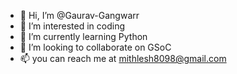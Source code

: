 - 👋 Hi, I’m @Gaurav-Gangwarr
- 👀 I’m interested in coding
- 🌱 I’m currently learning Python
- 💞️ I’m looking to collaborate on GSoC
- 📫 you can  reach me at mithlesh8098@gmail.com 

<!---
Gaurav-Gangwarr/Gaurav-Gangwarr is a ✨ special ✨ repository because its `README.md` (this file) appears on your GitHub profile.
You can click the Preview link to take a look at your changes.
--->
